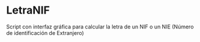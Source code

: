 # LetraNIF
Script con interfaz gráfica para calcular la letra de un NIF o un NIE (Número de identificación de Extranjero)
